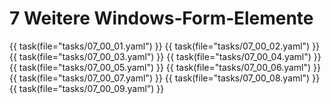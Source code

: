 # 7 Weitere Windows‑Form‑Elemente

{{ task(file="tasks/07_00_01.yaml") }}
{{ task(file="tasks/07_00_02.yaml") }}
{{ task(file="tasks/07_00_03.yaml") }}
{{ task(file="tasks/07_00_04.yaml") }}
{{ task(file="tasks/07_00_05.yaml") }}
{{ task(file="tasks/07_00_06.yaml") }}
{{ task(file="tasks/07_00_07.yaml") }}
{{ task(file="tasks/07_00_08.yaml") }}
{{ task(file="tasks/07_00_09.yaml") }}
